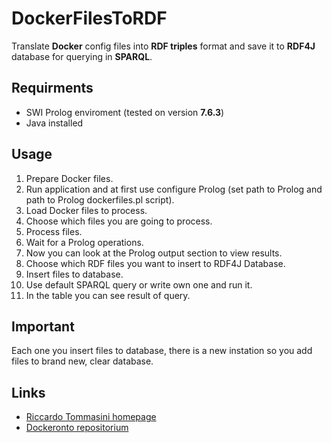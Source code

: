 # DockerFilesToRDF
Translate **Docker** config files into **RDF triples** format and save it to **RDF4J** database for querying in **SPARQL**.

## Requirments
- SWI Prolog enviroment (tested on version **7.6.3**)
- Java installed

## Usage
1. Prepare Docker files.
1. Run application and at first use configure Prolog (set path to Prolog and path to Prolog dockerfiles.pl script).
1. Load Docker files to process.
1. Choose which files you are going to process.
1. Process files.
1. Wait for a Prolog operations.
1. Now you can look at the Prolog output section to view results.
1. Choose which RDF files you want to insert to RDF4J Database.
1. Insert files to database.
1. Use default SPARQL query or write own one and run it.
1. In the table you can see result of query.

## Important 
Each one you insert files to database, there is a new instation so you add files to brand new, clear database.

## Links
- [Riccardo Tommasini homepage](http://riccardotommasini.com/dockeronto/)
- [Dockeronto repositorium](https://github.com/docker-ontologies/dockeronto)
